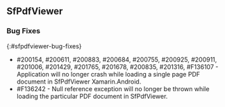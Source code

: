 ## SfPdfViewer

### Bug Fixes
{:#sfpdfviewer-bug-fixes}

*  \#200154, \#200611, \#200883, \#200684, \#200755, \#200925, \#200911, \#201006, \#201429, \#201765, \#201678, \#200835, \#201316, \#F136107 - Application will no longer crash while loading a single page PDF document in SfPdfViewer Xamarin.Android. 
* \#F136242 - Null reference exception will no longer be thrown while loading the particular PDF document in SfPdfViewer.
